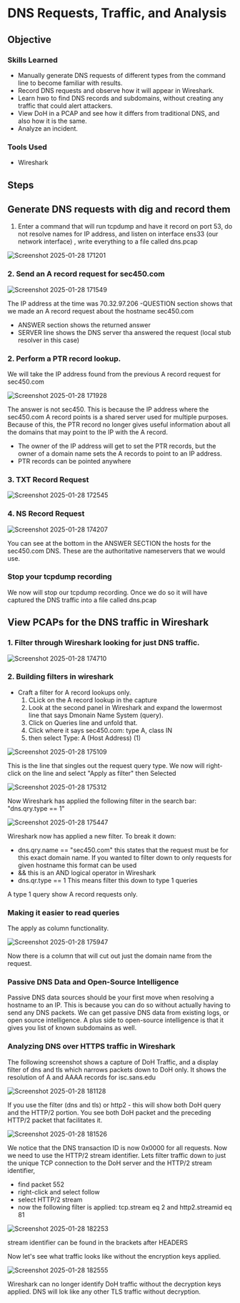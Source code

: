 # DNS Requests, Traffic, and Analysis

## Objective



### Skills Learned

- Manually generate DNS requests of different types from the command line to become familiar with results.
- Record DNS requests and observe how it will appear in Wireshark.
- Learn hwo to find DNS records and subdomains, without creating any traffic that could alert attackers.
- View DoH in a PCAP and see how it differs from traditional DNS, and also how it is the same.
- Analyze an incident.

### Tools Used
- Wireshark 


## Steps


## Generate DNS requests with dig and record them

1. Enter a command that will run tcpdump and have it record on port 53, do not resolve names for IP address, and listen on interface ens33 (our network interface) , write everything to a file called dns.pcap

![Screenshot 2025-01-28 171201](https://github.com/user-attachments/assets/670fc262-cf5b-4a86-a0ed-e3edd21732b9)

### 2. Send an A record request for sec450.com

   
![Screenshot 2025-01-28 171549](https://github.com/user-attachments/assets/47125385-39f1-471e-9cde-25b6687d8e9a)

The IP address at the time was 70.32.97.206
-QUESTION section shows that we made an A record request about the hostname sec450.com
- ANSWER section shows the returned answer
- SERVER line shows the DNS server tha answered the request (local stub resolver in this case)

### 2. Perform a PTR record lookup.
We will take the IP address found from the previous A record request for sec450.com

   
![Screenshot 2025-01-28 171928](https://github.com/user-attachments/assets/2ef6541d-98da-44ed-9b24-809691e78ca7)

The answer is not sec450. This is because the IP address where the sec450.com A record points is a shared server used for multiple purposes. Because of this, the PTR record no longer gives useful information about all the domains that may point to the IP with the A record. 
- The owner of the IP address will get to set the PTR records, but the owner of a domain name sets the A records to point to an IP address.
- PTR records can be pointed anywhere

### 3. TXT Record Request


![Screenshot 2025-01-28 172545](https://github.com/user-attachments/assets/372cd865-e313-4efe-a283-17249cf28808)


### 4. NS Record Request 


![Screenshot 2025-01-28 174207](https://github.com/user-attachments/assets/07a1283d-e8b9-4572-b5cd-732db1ff1886)

You can see at the bottom in the ANSWER SECTION the hosts for the sec450.com DNS. These are the authoritative nameservers that we would use. 

### Stop your tcpdump recording
We now will stop our tcpdump recording. Once we do so it will have captured the DNS traffic into a file called dns.pcap

## View PCAPs for the DNS traffic in Wireshark

### 1. Filter through Wireshark looking for just DNS traffic.

   

![Screenshot 2025-01-28 174710](https://github.com/user-attachments/assets/0696b630-f4ab-41c9-a9ae-2e8fe6273939)

### 2. Building filters in wireshark 

- Craft a filter for A record lookups only.
  1. CLick on the A record lookup in the capture
  2. Look at the second panel in Wireshark and expand the lowermost line that says Dmonain Name System (query).
  3. Click on Queries line and unfold that.
  4. Click where it says sec450.com: type A, class IN
  5. then select Type: A (Host Address) (1)
 

![Screenshot 2025-01-28 175109](https://github.com/user-attachments/assets/54cd22b8-c1fe-44a8-9be7-64dbe6ac0316)

 This is the line that singles out the request query type. 
We now will right-click on the line and select "Apply as filter" then Selected

![Screenshot 2025-01-28 175312](https://github.com/user-attachments/assets/11fd868b-80f6-4b52-a9fd-cb7014ff0a54)

Now Wireshark has applied the following filter in the search bar: "dns.qry.type == 1"


![Screenshot 2025-01-28 175447](https://github.com/user-attachments/assets/03dfe780-43a9-4ed8-8768-9b665b79742f)

Wireshark now has applied a new filter. To break it down: 
- dns.qry.name == "sec450.com"   this states that the request must be for this exact domain name. If you wanted to filter down to only requests for given hostname this format can be used
- &&   this is an AND logical operator in Wireshark
- dns.qr.type == 1  This means filter this down to type 1 queries

A type 1 query show A record requests only. 

### Making it easier to read queries

The apply as column functionality. 

![Screenshot 2025-01-28 175947](https://github.com/user-attachments/assets/82c9c138-c4ca-445b-94f2-6b53a2a84075)


Now there is a column that will cut out just the domain name from the request. 

### Passive DNS Data and Open-Source Intelligence

Passive DNS data sources should be your first move when resolving a hostname to an IP. This is because you can do so without actually having to send any DNS packets. 
We can get passive DNS data from existing logs, or open source intelligence. A plus side to open-source intelligence is that it gives you list of known subdomains as well. 

### Analyzing DNS over HTTPS traffic in Wireshark

The following screenshot shows a capture of DoH Traffic, and a display filter of dns and tls which narrows packets down to DoH only. It shows the resolution of A and AAAA records for isc.sans.edu

![Screenshot 2025-01-28 181128](https://github.com/user-attachments/assets/b9f5b9c6-bb39-4707-a597-71cc061ad42f)

If you use the filter (dns and tls) or http2    - this will show both DoH query and the HTTP/2 portion. You see both DoH packet and the preceding HTTP/2 packet that facilitates it. 


![Screenshot 2025-01-28 181526](https://github.com/user-attachments/assets/5bc82612-83c2-46e3-b015-d4e3981b5c22)


We notice that the DNS transaction ID is now 0x0000 for all requests. Now we need to use the HTTP/2 stream identifier. 
Lets filter traffic down to just the unique TCP connection to the DoH server and the HTTP/2 stream identifier, 
  - find packet 552
  - right-click and select follow
  - select HTTP/2 stream
  - now the following filter is applied:  tcp.stream eq 2 and http2.streamid eq 81


![Screenshot 2025-01-28 182253](https://github.com/user-attachments/assets/6e37e881-ff92-4e5a-876e-b3944e7fc131)

stream identifier can be found in the brackets after HEADERS




Now let's see what traffic looks like without the encryption keys applied. 



![Screenshot 2025-01-28 182555](https://github.com/user-attachments/assets/bcdb0e71-0518-46eb-be88-1006f6bd17ab)

Wireshark can no longer identify DoH traffic without the decryption keys applied. DNS will lok like any other TLS traffic without decryption. 
